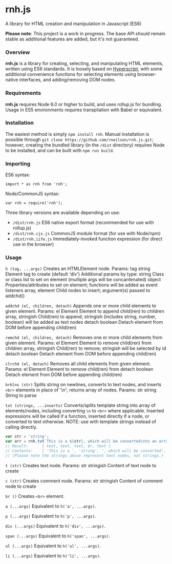 # rnh.js
A library for HTML creation and manipulation in Javascript (ES6)

**Please note**:
This project is a work in progress. The base API *should* remain stable as additional features are added, but it's not guaranteed.

### Overview

**rnh.js** is a library for creating, selecting, and manipulating HTML elements, written using ES6 standards. It is loosely based on [Hyperscript](https://github.com/dominictarr/hyperscript), with some additional convenience functions for selecting elements using browser-native interfaces, and adding/removing DOM nodes.

### Requirements

**rnh.js** requires Node 6.0 or higher to build, and uses rollup.js for bundling. Usage in ES5 environments requires transpliation with Babel or equivalent.

### Installation

The easiest method is simply `npm install rnh`. Manual installation is possible through `git clone https://github.com/rneilson/rnh.js.git`; however, creating the bundled library (in the `/dist` directory) requires Node to be installed, and can be built with `npm run build`.

### Importing

ES6 syntax:
```
import * as rnh from 'rnh';
```

Node/CommonJS syntax:
```
var rnh = require('rnh');
```

Three library versions are available depending on use:
- `/dist/rnh.js` ES6 native export format (recommended for use with rollup.js)
- `/dist/rnh.cjs.js` CommonJS module format (for use with Node/npm)
- `/dist/rnh.iife.js` Immediately-invoked function expression (for direct use in the browser)

### Usage

`h (tag, ...args)`
Creates an HTMLElement node.
Params:
	tag		string		Element tag to create (default 'div')
Additional params by type:
	string				Class or class list to set on element (multiple args will be concantenated)
	object				Properties/attributes to set on element; functions will be added as event listeners
	array, element		Child nodes to insert; argument(s) passed to addchd()

`addchd (el, children, detach)`
Appends one or more child elements to given element.
Params:
	el			Element				Element to append child(ren) to
	children	array, stringish	Child(ren) to append; stringish (includes string, number, boolean) will be added as text nodes
	detach		boolean				Detach element from DOM before appending child(ren)

`remchd (el, children, detach)`
Removes one or more child elements from given element.
Params:
	el			Element				Element to remove child(ren) from
	children	array, stringish	Child(ren) to remove; stringish will be selected by id
	detach		boolean				Detach element from DOM before appending child(ren)

`clrchd (el, detach)`
Removes all child elements from given element.
Params:
	el			Element				Element to remove child(ren) from
	detach		boolean				Detach element from DOM before appending child(ren)

`brklns (str)`
Splits string on newlines, converts to text nodes, and inserts `<br>` elements in place of '\n'; returns array of nodes.
Params:
	str		string		String to parse

`txt (strings, ...inserts)`
Converts/splits template string into array of elements/nodes, including converting `\n` to `<br>` where applicable.
Inserted expressions will be called if a function, inserted directly if a node, or converted to text otherwise.
NOTE: use with template strings instead of calling directly.
```javascript
var str = 'string';
var arr = rnh.txt`This is a ${str}, which will be converted\nto an array of DOM nodes.`;
// Result:		[ text, text, text, br, text ]
// Contents:	[ 'This is a ', 'string', ', which will be converted', <br>, 'to an array of DOM nodes.' ]
// (Please note the strings above represent text nodes, not strings.)
```

`t (str)`
Creates text node.
Params:
	str			stringish			Content of text node to create


`c (str)`
Creates comment node.
Params:
	str			stringish			Content of comment node to create

`br ()`
Creates `<br>` element.

`a (...args)`
Equivalent to `h('a', ...args)`.

`p (...args)`
Equivalent to `h('p', ...args)`.

`div (...args)`
Equivalent to `h('div', ...args)`.

`span (...args)`
Equivalent to `h('span', ...args)`.

`ul (...args)`
Equivalent to `h('ul', ...args)`.

`li (...args)`
Equivalent to `h('li', ...args)`.

